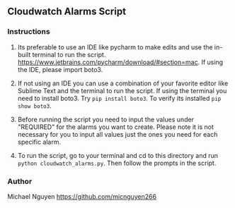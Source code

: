 ## Cloudwatch Alarms Script

### Instructions

1. Its preferable to use an IDE like pycharm to make edits and use the in-built terminal to run the script.
https://www.jetbrains.com/pycharm/download/#section=mac. If using the IDE, please import boto3.

2. If not using an IDE you can use a combination of your favorite editor like Sublime Text and the terminal to run the script.
If using the terminal you need to install boto3. Try `pip install boto3`. To verify its installed `pip show boto3`.

3. Before running the script you need to input the values under "REQUIRED" for the alarms you want to create. Please note it is 
not necessary for you to input all values just the ones you need for each specific alarm.

4. To run the script, go to your terminal and cd to this directory and run `python cloudwatch_alarms.py`. Then follow the prompts in the script.

### Author

Michael Nguyen https://github.com/micnguyen266